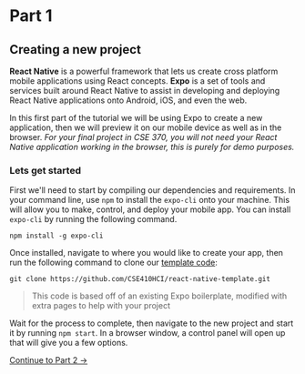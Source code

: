 # Part 1
## Creating a new project

**React Native** is a powerful framework that lets us create cross platform mobile applications using React concepts. **Expo** is a set of tools and services built around React Native to assist in developing and deploying React Native applications onto Android, iOS, and even the web.

In this first part of the tutorial we will be using Expo to create a new application, then we will preview it on our mobile device as well as in the browser. *For your final project in CSE 370, you will not need your React Native application working in the browser, this is purely for demo purposes.*

### Lets get started

First we'll need to start by compiling our dependencies and requirements. In your command line, use `npm` to install the `expo-cli` onto your machine. This will allow you to make, control, and deploy your mobile app. You can install `expo-cli` by running the following command.

```
npm install -g expo-cli
```

Once installed, navigate to where you would like to create your app, then run the following command to clone our [template code](https://github.com/CSE410HCI/react-native-template):

```
git clone https://github.com/CSE410HCI/react-native-template.git
```

> This code is based off of an existing Expo boilerplate, modified with extra pages to help with your project

Wait for the process to complete, then navigate to the new project and start it by running `npm start`. In a browser window, a control panel will open up that will give you a few options.

[Continue to Part 2 ->](part2.html)